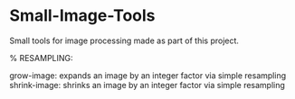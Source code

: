 # Small-Image-Tools
Small tools for image processing made as part of this project.


% RESAMPLING:

grow-image: expands an image by an integer factor via simple resampling
shrink-image: shrinks an image by an integer factor via simple resampling

